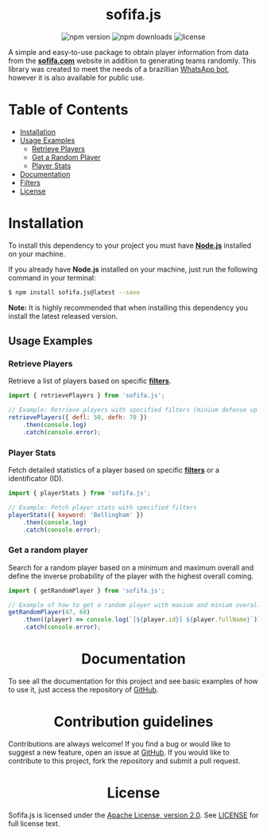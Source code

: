 <h1 align="center">sofifa.js</h1>

<p align="center">
  <img src="https://img.shields.io/npm/v/sofifa.js.svg" alt="npm version">
  <img src="https://img.shields.io/npm/dt/sofifa.js.svg" alt="npm downloads">
  <img src="https://img.shields.io/github/license/emptydev1/sofifa.js.svg" alt="license">
</p>

A simple and easy-to-use package to obtain player information from data from the **[sofifa.com](https://sofifa.com/)** website in addition to generating teams randomly. This library was created to meet the needs of a brazillian [WhatsApp bot](https://chat.whatsapp.com/GMGb5faPJjf7xfCMvQysaW), however it is also available for public use.

<h1>Table of Contents</h1>

- [Installation](#installation)
- [Usage Examples](#usage-examples)
  - [Retrieve Players](#retrieve-players)
  - [Get a Random Player](#get-a-random-player)
  - [Player Stats](#player-stats)
- [Documentation](#documentation)
- [Filters](#filters)
- [License](#license)

<h1>Installation</h1>

To install this dependency to your project you must have **[Node.js](https://github.com/nodejs/node)** installed on your machine.

If you already have **Node.js** installed on your machine, just run the following command in your terminal:

```bash
$ npm install sofifa.js@latest --save
```

**Note:** It is highly recommended that when installing this dependency you install the latest released version.

<h2>Usage Examples</h2>

### Retrieve Players

Retrieve a list of players based on specific **[filters](https://github.com/emptydev1/sofifa.js/blob/main/docs/v2/usage/searchFilters.md)**.

```javascript
import { retrievePlayers } from 'sofifa.js';

// Example: Retrieve players with specified filters (minium defense up to 50 and maxium defense up to 70)
retrievePlayers({ defl: 50, defh: 70 })
    .then(console.log)
    .catch(console.error);
```

### Player Stats

Fetch detailed statistics of a player based on specific **[filters](https://github.com/emptydev1/sofifa.js/blob/main/docs/v2/usage/searchFilters.md)** or a identificator (ID).

```javascript
import { playerStats } from 'sofifa.js';

// Example: Fetch player stats with specified filters
playerStats({ keyword: 'Bellingham' }) 
    .then(console.log)
    .catch(console.error);
```

### Get a random player

Search for a random player based on a minimum and maximum overall and define the inverse probability of the player with the highest overall coming.

```javascript
import { getRandomPlayer } from 'sofifa.js';

// Example of how to get a random player with maxium and minium overall ratings
getRandomPlayer(47, 60)
    .then((player) => console.log(`[${player.id}] ${player.fullName}`))
    .catch(console.error);
```

<h1 align="center">Documentation</h1>

<p>To see all the documentation for this project and see basic examples of how to use it, just access the repository of <o><a href="https://github.com/emptydev1/sofifa.js/blob/main/docs">GitHub</a></o>.</p>

<h1 align="center">Contribution guidelines</h1>

<p>Contributions are always welcome! If you find a bug or would like to suggest a new feature, open an issue at <o><a href="https://github.com/emptydev1/sofifa.js/issues">GitHub</a></o>. If you would like to contribute to this project, fork the repository and submit a pull request.</p>

<h1 align="center">License</h1>

<p>Sofifa.js is licensed under the <a href="https://www.apache.org/licenses/LICENSE-2.0">Apache License, version 2.0</a>. See <a href="https://github.com/emptydev1/sofifa.js/blob/main/LICENSE">LICENSE</a> for full license text.</p>